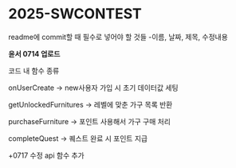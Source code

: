 # 2025-SWCONTEST

readme에 commit할 때 필수로 넣어야 할 것들
-이름, 날짜, 제목, 수정내용



**윤서 0714 업로드**

코드 내 함수 종류

onUserCreate -> new사용자 가입 시 초기 데이터값 세팅

getUnlockedFurnitures -> 레벨에 맞춘 가구 목록 반환

purchaseFurniture -> 포인트 사용해서 가구 구매 처리

completeQuest -> 퀘스트 완료 시 포인트 지급

+0717 수정 api 함수 추가

